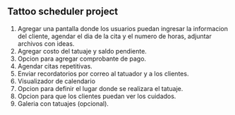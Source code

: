 ## Tattoo scheduler project

1. Agregar una pantalla donde los usuarios puedan ingresar la informacion del cliente, agendar el dia de la cita y el numero de horas, adjuntar archivos con ideas.
2. Agregar costo del tatuaje y saldo pendiente. 
3. Opcion para agregar comprobante de pago.  
4. Agendar citas repetitivas.
5. Enviar recordatorios por correo al tatuador y a los clientes.
6. Visualizador de calendario
7. Opcion para definir el lugar donde se realizara el tatuaje. 
8. Opcion para que los clientes puedan ver los cuidados.
9. Galeria con tatuajes (opcional).